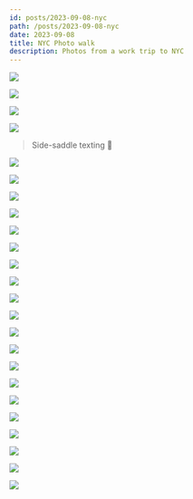 ```yaml
---
id: posts/2023-09-08-nyc
path: /posts/2023-09-08-nyc
date: 2023-09-08
title: NYC Photo walk
description: Photos from a work trip to NYC
---
```


![](./nyc-burst-1.jpg)

![](./nyc-burst-10.jpg)

![](./nyc-burst-11.jpg)

![](./nyc-burst-13.jpg)
> Side-saddle texting 🤯

![](./nyc-burst-25.jpg)

![](./nyc-burst-14.jpg)

![](./nyc-burst-12.jpg)

![](./nyc-burst-15.jpg)

![](./nyc-burst-16.jpg)

![](./nyc-burst-17.jpg)

![](./nyc-burst-18.jpg)

![](./nyc-burst-19.jpg)

<!-- ![](./nyc-burst-2.jpg) -->

![](./nyc-burst-20.jpg)

![](./nyc-burst-21.jpg)

![](./nyc-burst-22.jpg)

<!-- ![](./nyc-burst-23.jpg) -->

![](./nyc-burst-24.jpg)


<!-- ![](./nyc-burst-26.jpg) -->

![](./nyc-burst-27.jpg)

![](./nyc-burst-3.jpg)

![](./nyc-burst-4.jpg)

![](./nyc-burst-5.jpg)

![](./nyc-burst-6.jpg)

![](./nyc-burst-7.jpg)

![](./nyc-burst-8.jpg)

![](./nyc-burst-9.jpg)

